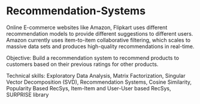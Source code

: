 # Recommendation-Systems
Online E-commerce websites like Amazon, Flipkart uses different recommendation models to provide different suggestions to different users. Amazon currently uses item-to-item collaborative filtering, which scales to massive data sets and produces high-quality recommendations in real-time.

Objective: Build a recommendation system to recommend products to customers based on their previous ratings for other products.

Technical skills: Exploratory Data Analysis, Matrix Factorization, Singular Vector Decomposition (SVD), Recommendation Systems, Cosine Similarity, Popularity Based RecSys, Item-Item and User-User based RecSys, SURPRISE library
